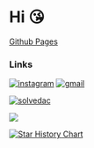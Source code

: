 # Hi 😘

[Github Pages](https://y0rfa1se.github.io/)

### Links

[![instagram](https://img.shields.io/badge/Instagram-E4405F?style=for-the-badge&logo=Instagram&logoColor=white)](https://www.instagram.com/010_3787_9184)
[![gmail](https://img.shields.io/badge/Gmail-EA4335?style=for-the-badge&logo=Gmail&logoColor=white)](mailto:y0rfa1se0@gmail.com)

[![solvedac](http://mazassumnida.wtf/api/v2/generate_badge?boj=y0rfa1se)](https://solved.ac/y0rfa1se)

![](https://github-readme-stats.vercel.app/api/top-langs/?username=Y0rFa1se&layout=compact&bg_color=180,000000,&title_color=000000&text_color=000000)

[![Star History Chart](https://api.star-history.com/svg?repos=Y0rFa1se/Y0rFa1se,Y0rFa1se.github.io/Y0rFa1se.github.io&type=date&legend=top-left)](https://www.star-history.com/#Y0rFa1se/Y0rFa1se&Y0rFa1se.github.io/Y0rFa1se.github.io&type=date&legend=top-left)